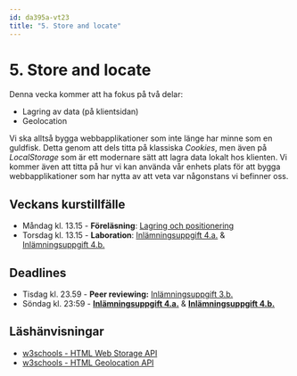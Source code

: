 ```yaml
---
id: da395a-vt23
title: "5. Store and locate"
---
```


# 5. Store and locate

Denna vecka kommer att ha fokus på två delar:

* Lagring av data (på klientsidan)
* Geolocation

Vi ska alltså bygga webbapplikationer som inte länge har minne som en guldfisk. Detta genom att dels titta på klassiska *Cookies*, men även på *LocalStorage* som är ett modernare sätt att lagra data lokalt hos klienten. Vi kommer även att titta på hur vi kan använda vår enhets plats för att bygga webbapplikationer som har nytta av att veta var någonstans vi befinner oss.

## Veckans kurstillfälle

- Måndag kl. 13.15 - **Föreläsning**: [Lagring och positionering](../f1/)
- Torsdag kl. 13.15 - **Laboration**: [Inlämningsuppgift 4.a.](../i1/) & [Inlämningsuppgift 4.b.](../i2/)

## Deadlines

- Tisdag kl. 23.59 - **Peer reviewing:** [Inlämningsuppgift 3.b.](../../4-jquery-ajax/i2/)
- Söndag kl. 23:59 - [**Inlämningsuppgift 4.a.**](../i1/) & [**Inlämningsuppgift 4.b.**](../i2/)

## Läshänvisningar

- [w3schools - HTML Web Storage API](https://www.w3schools.com/html/html5_webstorage.asp)
- [w3schools - HTML Geolocation API](https://www.w3schools.com/html/html5_geolocation.asp)